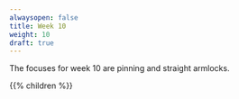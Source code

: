 ```yaml
---
alwaysopen: false
title: Week 10
weight: 10
draft: true
---
```


The focuses for week 10 are pinning and straight armlocks.

{{% children %}}